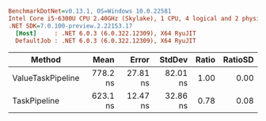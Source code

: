 ``` ini

BenchmarkDotNet=v0.13.1, OS=Windows 10.0.22581
Intel Core i5-6300U CPU 2.40GHz (Skylake), 1 CPU, 4 logical and 2 physical cores
.NET SDK=7.0.100-preview.2.22153.17
  [Host]     : .NET 6.0.3 (6.0.322.12309), X64 RyuJIT
  DefaultJob : .NET 6.0.3 (6.0.322.12309), X64 RyuJIT


```
|            Method |     Mean |    Error |   StdDev | Ratio | RatioSD |
|------------------ |---------:|---------:|---------:|------:|--------:|
| ValueTaskPipeline | 778.2 ns | 27.81 ns | 82.01 ns |  1.00 |    0.00 |
|      TaskPipeline | 623.1 ns | 12.47 ns | 32.86 ns |  0.78 |    0.08 |

